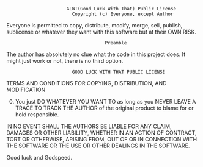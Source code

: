                           GLWT(Good Luck With That) Public License
                            Copyright (c) Everyone, except Author

Everyone is permitted to copy, distribute, modify, merge, sell, publish,
sublicense or whatever they want with this software but at their OWN RISK.

                                        Preamble

The author has absolutely no clue what the code in this project does.
It might just work or not, there is no third option.

                            GOOD LUCK WITH THAT PUBLIC LICENSE

TERMS AND CONDITIONS FOR COPYING, DISTRIBUTION, AND MODIFICATION

0. You just DO WHATEVER YOU WANT TO as long as you NEVER LEAVE A
   TRACE TO TRACK THE AUTHOR of the original product to blame for or hold
   responsible.

IN NO EVENT SHALL THE AUTHORS BE LIABLE FOR ANY CLAIM, DAMAGES OR OTHER
LIABILITY, WHETHER IN AN ACTION OF CONTRACT, TORT OR OTHERWISE, ARISING
FROM, OUT OF OR IN CONNECTION WITH THE SOFTWARE OR THE USE OR OTHER
DEALINGS IN THE SOFTWARE.

Good luck and Godspeed.
